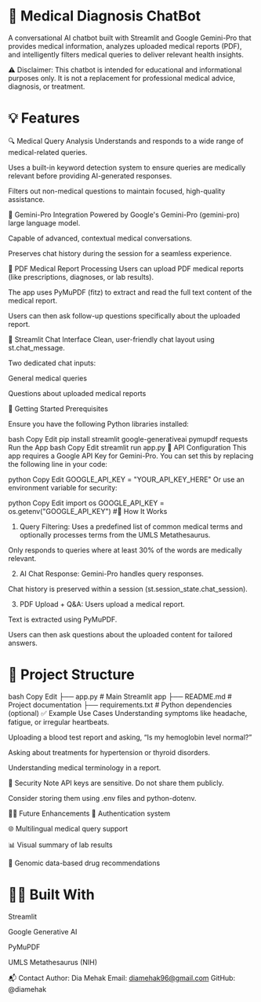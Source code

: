 # 🧠 Medical Diagnosis ChatBot
A conversational AI chatbot built with Streamlit and Google Gemini-Pro that provides medical information, analyzes uploaded medical reports (PDF), and intelligently filters medical queries to deliver relevant health insights.

⚠️ Disclaimer: This chatbot is intended for educational and informational purposes only. It is not a replacement for professional medical advice, diagnosis, or treatment.

# 💡 Features
🔍 Medical Query Analysis
Understands and responds to a wide range of medical-related queries.

Uses a built-in keyword detection system to ensure queries are medically relevant before providing AI-generated responses.

Filters out non-medical questions to maintain focused, high-quality assistance.

🤖 Gemini-Pro Integration
Powered by Google's Gemini-Pro (gemini-pro) large language model.

Capable of advanced, contextual medical conversations.

Preserves chat history during the session for a seamless experience.

📄 PDF Medical Report Processing
Users can upload PDF medical reports (like prescriptions, diagnoses, or lab results).

The app uses PyMuPDF (fitz) to extract and read the full text content of the medical report.

Users can then ask follow-up questions specifically about the uploaded report.

💬 Streamlit Chat Interface
Clean, user-friendly chat layout using st.chat_message.

Two dedicated chat inputs:

General medical queries

Questions about uploaded medical reports

🚀 Getting Started
Prerequisites

Ensure you have the following Python libraries installed:

bash
 Copy
 Edit
pip install streamlit google-generativeai pymupdf requests
Run the App
bash
Copy
Edit
streamlit run app.py
🔑 API Configuration
This app requires a Google API Key for Gemini-Pro. You can set this by replacing the following line in your code:

python
Copy
Edit
GOOGLE_API_KEY = "YOUR_API_KEY_HERE"
Or use an environment variable for security:

python
Copy
Edit
import os
GOOGLE_API_KEY = os.getenv("GOOGLE_API_KEY")
#🧠 How It Works
1. Query Filtering:
Uses a predefined list of common medical terms and optionally processes terms from the UMLS Metathesaurus.

Only responds to queries where at least 30% of the words are medically relevant.

2. AI Chat Response:
Gemini-Pro handles query responses.

Chat history is preserved within a session (st.session_state.chat_session).

3. PDF Upload + Q&A:
Users upload a medical report.

Text is extracted using PyMuPDF.

Users can then ask questions about the uploaded content for tailored answers.

# 📁 Project Structure
bash
Copy
Edit
├── app.py                  # Main Streamlit app
├── README.md               # Project documentation
├── requirements.txt        # Python dependencies (optional)
✅ Example Use Cases
Understanding symptoms like headache, fatigue, or irregular heartbeats.

Uploading a blood test report and asking, “Is my hemoglobin level normal?”

Asking about treatments for hypertension or thyroid disorders.

Understanding medical terminology in a report.

🔐 Security Note
API keys are sensitive. Do not share them publicly.

Consider storing them using .env files and python-dotenv.

🙋‍♀️ Future Enhancements
🔐 Authentication system

🌐 Multilingual medical query support

📊 Visual summary of lab results

🧬 Genomic data-based drug recommendations

# 👩‍⚕️ Built With
Streamlit

Google Generative AI

PyMuPDF

UMLS Metathesaurus (NIH)

📬 Contact
Author: Dia Mehak
Email: diamehak96@gmail.com
GitHub: @diamehak

